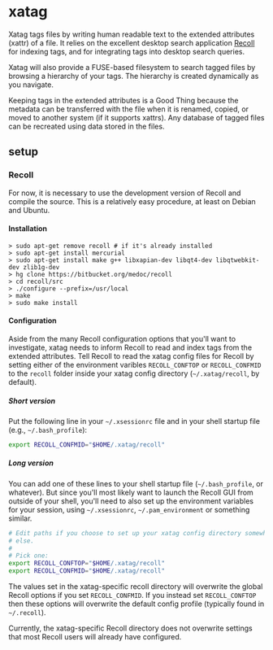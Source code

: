 # xatag #

Xatag tags files by writing human readable text to the extended attributes
(xattr) of a file.  It relies on the excellent desktop search application
[Recoll](http://recoll.org) for indexing tags, and for integrating tags into
desktop search queries.

Xatag will also provide a FUSE-based filesystem to search tagged files by
browsing a hierarchy of your tags.  The hierarchy is created dynamically as
you navigate.

Keeping tags in the extended attributes is a Good Thing because the metadata
can be transferred with the file when it is renamed, copied, or moved to
another system (if it supports xattrs).  Any database of tagged files can be
recreated using data stored in the files.

## setup ##

### Recoll ###

For now, it is necessary to use the development version of Recoll and compile
the source.  This is a relatively easy procedure, at least on Debian and Ubuntu.

#### Installation ####

```
> sudo apt-get remove recoll # if it's already installed
> sudo apt-get install mercurial
> sudo apt-get install make g++ libxapian-dev libqt4-dev libqtwebkit-dev zlib1g-dev
> hg clone https://bitbucket.org/medoc/recoll
> cd recoll/src
> ./configure --prefix=/usr/local
> make
> sudo make install
```

#### Configuration ####

Aside from the many Recoll configuration options that you'll want to
investigate, xatag needs to inform Recoll to read and index tags from the
extended attributes.  Tell Recoll to read the xatag config files for Recoll by
setting either of the environment varibles `RECOLL_CONFTOP` or
`RECOLL_CONFMID` to the `recoll` folder inside your xatag config directory
(`~/.xatag/recoll`, by default).

##### Short version #####

Put the following line in your `~/.xsessionrc` file and in your shell startup
file (e.g., `~/.bash_profile`):

```bash
export RECOLL_CONFMID="$HOME/.xatag/recoll"
```

##### Long version #####

You can add one of these lines to your shell startup file (`~/.bash_profile`, or
whatever).  But since you'll most likely want to launch the Recoll GUI from
outside of your shell, you'll need to also set up the environment variables
for your session, using `~/.xsessionrc`, `~/.pam_environment` or something
similar.

```bash
# Edit paths if you choose to set up your xatag config directory somewhere
# else.
#
# Pick one:
export RECOLL_CONFTOP="$HOME/.xatag/recoll"
export RECOLL_CONFMID="$HOME/.xatag/recoll"
```

The values set in the xatag-specific recoll directory will overwrite the
global Recoll options if you set `RECOLL_CONFMID`.  If you instead set
`RECOLL_CONFTOP` then these options will overwrite the default config profile
(typically found in `~/.recoll`).

Currently, the xatag-specific Recoll directory does not overwrite settings
that most Recoll users will already have configured.
